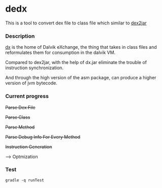 # dedx

This is a tool to convert dex file to class file which similar to [dex2jar](https://github.com/pxb1988/dex2jar)

### Description

[dx](https://github.com/aosp-mirror/platform_dalvik/tree/master/dx) is the home of Dalvik eXchange, the thing that takes in class files and reformulates them for consumption in the dalvik VM.

Compared to dex2jar, with the help of dx.jar eliminate the trouble of instruction synchronization.

And through the high version of the asm package, can produce a higher version of jvm bytecode.

### Current progress

~~Parse Dex File~~

~~Parse Class~~

~~Parse Method~~

~~Parse Debug Info For Every Method~~

~~Instruction Generation~~

--> Optmization

### Test

```
gradle -q runTest
```
